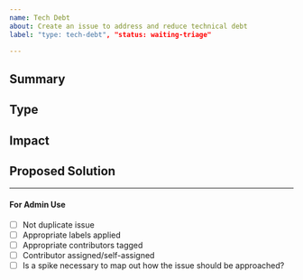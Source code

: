 ```yaml
---
name: Tech Debt
about: Create an issue to address and reduce technical debt
label: "type: tech-debt", "status: waiting-triage"

---
```


<!-- < < < < < < < < < < < < < < < < < < < < < < < < < < < < < < < < < ☺ 
v                            ✰  Thanks for opening an issue! ✰    
v    Before smashing the submit button please review the template.
v    Please also ensure that this is not a duplicate issue :)  
☺ > > > > > > > > > > > > > > > > > > > > > > > > > > > > > > > > >  -->

## Summary

<!-- Description of the tech debt and rationale behind addressing it -->

## Type

<!-- 
Select one or more categories of tech debt that fits the description of the issue.

Architecture Debt
Build Debt
Code Debt
Defect Debt
Design Debt
Documentation Debt
Infrastructure Debt
People Debt
Process Debt
Requirement Debt
Service Debt
Test Automation Debt
Test Debt
-->

## Impact

<!-- Description of current impact or limitation imposed by the tech debt and tradeoffs to addressing it. -->

## Proposed Solution

<!-- Explanation of proposed solution, possible alternatives, and potential implementation  -->

____

#### For Admin Use

- [ ] Not duplicate issue
- [ ] Appropriate labels applied
- [ ] Appropriate contributors tagged
- [ ] Contributor assigned/self-assigned
- [ ] Is a spike necessary to map out how the issue should be approached?